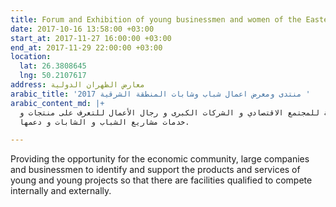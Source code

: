 ```yaml
---
title: Forum and Exhibition of young businessmen and women of the Eastern Region 2017
date: 2017-10-16 13:58:00 +03:00
start_at: 2017-11-27 16:00:00 +03:00
end_at: 2017-11-29 22:00:00 +03:00
location:
  lat: 26.3808645
  lng: 50.2107617
address: معارض الظهران الدولية
arabic_title: 'منتدى ومعرض اعمال شباب وشابات المنطقة الشرقية 2017 '
arabic_content_md: |+
  منتدى ومعرض أعمال شباب وشابات المنطقة الشرقية 2017 يهدف إلى إتاحة الفرصة للمجتمع الاقتصادي و الشركات الكبرى و رجال الأعمال للتعرف على منتجات و
  خدمات مشاريع الشباب و الشابات و دعمها.

---
```


Providing the opportunity for the economic community, large companies and businessmen to identify and support the products and services of young and young projects so that there are facilities qualified to compete internally and externally.